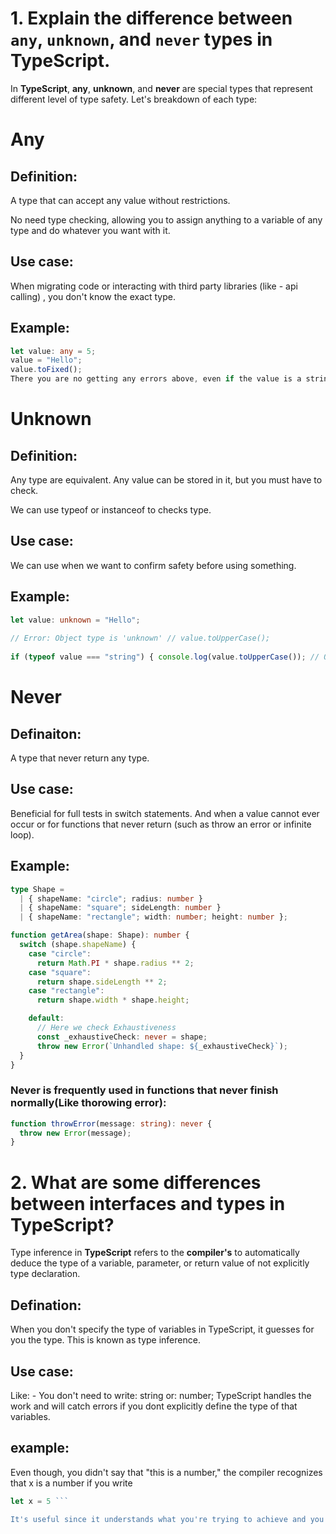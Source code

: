 # 1.  Explain the difference between  `any`,  `unknown`, and  `never`  types in TypeScript.

In **TypeScript**, **any**, **unknown**, and **never** are special types that represent different level of type safety. Let's breakdown of each type:   
  
  # Any
  
## Definition: 
A type that can accept any value without restrictions.  
  
No need type checking, allowing you to assign anything to a variable of any type and do whatever you want with it.  
  
## Use case: 
When migrating code or interacting with third party libraries (like - api calling) , you don't know the exact type.  
  
## Example:  
  
```typescript
let value: any = 5;  
value = "Hello";  
value.toFixed();  
There you are no getting any errors above, even if the value is a string at runtime.
```

# Unknown
## Definition:
 Any type are equivalent. Any value can be stored in it, but you must have to check.  
  
We can use typeof or instanceof to checks type.  
  
## Use case:
 We can use when we want to confirm safety before using something.  
  
## Example:
 ```typescript
 let value: unknown = "Hello";  
  
// Error: Object type is 'unknown' // value.toUpperCase();  
  
if (typeof value === "string") { console.log(value.toUpperCase()); // OK
```

# Never
## Definaiton:
A type that never return any type.  
   
  
## Use case:
Beneficial for full tests in switch statements.
And when a value cannot ever occur or for functions that never return (such as throw an error or infinite loop).

## Example:
```typescript
type Shape = 
  | { shapeName: "circle"; radius: number }
  | { shapeName: "square"; sideLength: number }
  | { shapeName: "rectangle"; width: number; height: number };

function getArea(shape: Shape): number {
  switch (shape.shapeName) {
    case "circle":
      return Math.PI * shape.radius ** 2;
    case "square":
      return shape.sideLength ** 2;
    case "rectangle":
      return shape.width * shape.height;

    default:
      // Here we check Exhaustiveness
      const _exhaustiveCheck: never = shape;
      throw new Error(`Unhandled shape: ${_exhaustiveCheck}`);
  }
}

```
### Never is frequently used in functions that never finish normally(Like thorowing error):
```typescript
function throwError(message: string): never {
  throw new Error(message);
}
```

# 2.  What are some differences between interfaces and types in TypeScript?
Type inference in **TypeScript** refers to the **compiler's** to automatically deduce the type of a variable, parameter, or return value of not explicitly type declaration.

## Defination:
When you don't specify the type of variables in TypeScript, it guesses for you the type. This is known as type inference. 
## Use case:
Like: - You don't need to write: string or: number; TypeScript handles the work and will catch errors if you dont explicitly define the type of that variables.

## example:
Even though, you didn't say that "this is a number," the compiler recognizes that x is a number if you write
```typescript
let x = 5 ```
  
It's useful since it understands what you're trying to achieve and you don't have to write every kind of type everywhere. Therefore, if you make a mistake, it may detect it and display an error message.
